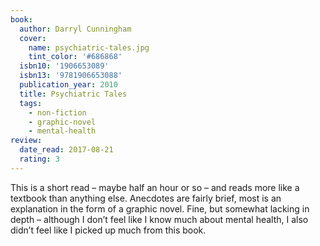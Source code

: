 ```yaml
---
book:
  author: Darryl Cunningham
  cover:
    name: psychiatric-tales.jpg
    tint_color: '#686868'
  isbn10: '1906653089'
  isbn13: '9781906653088'
  publication_year: 2010
  title: Psychiatric Tales
  tags:
    - non-fiction
    - graphic-novel
    - mental-health
review:
  date_read: 2017-08-21
  rating: 3
---
```


This is a short read – maybe half an hour or so – and reads more like a textbook than anything else. Anecdotes are fairly brief, most is an explanation in the form of a graphic novel. Fine, but somewhat lacking in depth – although I don’t feel like I know much about mental health, I also didn’t feel like I picked up much from this book.